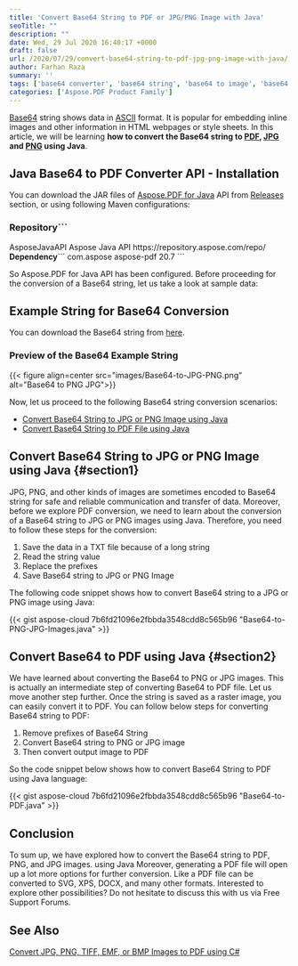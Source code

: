 ```yaml
---
title: 'Convert Base64 String to PDF or JPG/PNG Image with Java'
seoTitle: ""
description: ""
date: Wed, 29 Jul 2020 16:40:17 +0000
draft: false
url: /2020/07/29/convert-base64-string-to-pdf-jpg-png-image-with-java/
author: Farhan Raza
summary: ''
tags: ['base64 converter', 'base64 string', 'base64 to image', 'base64 to pdf', 'base64 to png', 'convert base64 string', 'convert base64 to image']
categories: ['Aspose.PDF Product Family']
---
```


[Base64][1] string shows data in [ASCII][2] format. It is popular for embedding inline images and other information in HTML webpages or style sheets. In this article, we will be learning **how to convert the Base64 string to [PDF][3], [JPG][4] and [PNG][5] using Java**.

## Java Base64 to PDF Converter API - Installation

You can download the JAR files of [Aspose.PDF for Java][6] API from [Releases][7] section, or using following Maven configurations:

### **Repository**```
<repository>
    <id>AsposeJavaAPI</id>
    <name>Aspose Java API</name>
    <url>https://repository.aspose.com/repo/</url>
</repository
```

### **Dependency**```
<dependency>
    <groupId>com.aspose</groupId>
    <artifactId>aspose-pdf</artifactId>
    <version>20.7</version>
</dependency>
```

So Aspose.PDF for Java API has been configured. Before proceeding for the conversion of a Base64 string, let us take a look at sample data:

## Example String for Base64 Conversion

You can download the Base64 string from [here][8].

### Preview of the Base64 Example String



{{< figure align=center src="images/Base64-to-JPG-PNG.png" alt="Base64 to PNG JPG">}}


Now, let us proceed to the following Base64 string conversion scenarios:

*   [Convert Base64 String to JPG or PNG Image using Java][9]
*   [Convert Base64 String to PDF File using Java][10]

## Convert Base64 String to JPG or PNG Image using Java {#section1}

JPG, PNG, and other kinds of images are sometimes encoded to Base64 string for safe and reliable communication and transfer of data. Moreover, before we explore PDF conversion, we need to learn about the conversion of a Base64 string to JPG or PNG images using Java. Therefore, you need to follow these steps for the conversion:

1.  Save the data in a TXT file because of a long string
2.  Read the string value
3.  Replace the prefixes
4.  Save Base64 string to JPG or PNG Image

The following code snippet shows how to convert Base64 string to a JPG or PNG image using Java:

{{< gist aspose-cloud 7b6fd21096e2fbbda3548cdd8c565b96 "Base64-to-PNG-JPG-Images.java" >}}

## Convert Base64 to PDF using Java {#section2}

We have learned about converting the Base64 to PNG or JPG images. This is actually an intermediate step of converting Base64 to PDF file. Let us move another step further. Once the string is saved as a raster image, you can easily convert it to PDF. You can follow below steps for converting Base64 string to PDF:

1.  Remove prefixes of Base64 String
2.  Convert Base64 string to PNG or JPG image
3.  Then convert output image to PDF

So the code snippet below shows how to convert Base64 String to PDF using Java language:

{{< gist aspose-cloud 7b6fd21096e2fbbda3548cdd8c565b96 "Base64-to-PDF.java" >}}

## Conclusion

To sum up, we have explored how to convert the Base64 string to PDF, PNG, and JPG images. using Java Moreover, generating a PDF file will open up a lot more options for further conversion. Like a PDF file can be converted to SVG, XPS, DOCX, and many other formats. Interested to explore other possibilities? Do not hesitate to discuss this with us via Free Support Forums.

## See Also

[Convert JPG, PNG, TIFF, EMF, or BMP Images to PDF using C#][11]




[1]: https://en.wikipedia.org/wiki/Base64
[2]: https://en.wikipedia.org/wiki/ASCII
[3]: https://docs.fileformat.com/pdf/
[4]: https://docs.fileformat.com/image/jpeg/
[5]: https://docs.fileformat.com/image/png/
[6]: https://products.aspose.com/pdf/java
[7]: https://releases.aspose.com/
[8]: https://drive.google.com/file/d/11VZNcha6TPTGvSEWklUTOXcKGTqGLPhd/view?usp=sharing
[9]: #section1
[10]: #section2
[11]: https://blog.aspose.com/2020/07/26/images-to-pdf-csharp/






